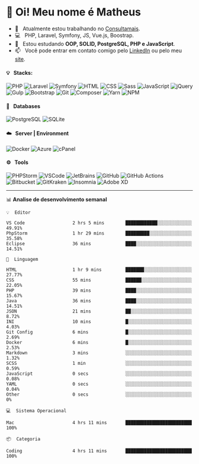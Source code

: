 # 👋 Oi! Meu nome é Matheus

- 🔭 &nbsp; Atualmente estou trabalhando no [Consultamais](https://consultamais.com.br/).
- 💻 &nbsp; PHP, Laravel, Symfony, JS, Vue.js, Boostrap.
- 🌱 &nbsp; Estou estudando **OOP, SOLID, PostgreSQL, PHP e JavaScript**.
- 📫 &nbsp; Você pode entrar em contato comigo pelo [LinkedIn](https://www.linkedin.com/in/matheuscamargoxavier/) ou pelo meu [site](https://matheuscamargo.co).

#### 💡 &nbsp; Stacks:
![PHP](https://img.shields.io/badge/-PHP-777BB4?&logo=php&logoColor=FFFFFF)
![Laravel](https://img.shields.io/badge/-Laravel-FF2D20?&logo=laravel&logoColor=FFFFFF)
![Symfony](https://img.shields.io/badge/-Symfony-000000?&logo=symfony&logoColor=FFFFFF)
![HTML](https://img.shields.io/badge/-HTML-E34F26?&logo=html5&logoColor=FFFFFF)
![CSS](https://img.shields.io/badge/-CSS-1572B6?&logo=css3&logoColor=FFFFFF)
![Sass](https://img.shields.io/badge/-Sass-CC6699?&logo=sass&logoColor=FFFFFF)
![JavaScript](https://img.shields.io/badge/-JavaScript-F7DF1E?&logo=javascript&logoColor=FFFFFF)
![jQuery](https://img.shields.io/badge/-jQuery-0769AD?&logo=jquery&logoColor=FFFFFF)
![Gulp](https://img.shields.io/badge/-Gulp-CF4647?&logo=gulp&logoColor=FFFFFF)
![Bootstrap](https://img.shields.io/badge/-Bootstrap-7952B3?&logo=bootstrap&logoColor=FFFFFF)
![Git](https://img.shields.io/badge/-Git-F05032?&logo=git&logoColor=FFFFFF)
![Composer](https://img.shields.io/badge/-Composer-885630?&logo=composer&logoColor=FFFFFF)
![Yarn](https://img.shields.io/badge/-Yarn-2C8EBB?&logo=yarn&logoColor=FFFFFF)
![NPM](https://img.shields.io/badge/-npm-CB3837?&logo=npm&logoColor=FFFFFF)

#### 💾 &nbsp; Databases
![PostgreSQL](https://img.shields.io/badge/-PostgreSQL-336791?&logo=PostgreSQL&logoColor=FFFFFF)
![SQLite](https://img.shields.io/badge/-SQLite-003B57?&logo=SQLite&logoColor=FFFFFF)

#### ☁️ &nbsp; Server | Environment
![Docker](https://img.shields.io/badge/-Docker-2496ED?&logo=docker&logoColor=FFFFFF)
![Azure](https://img.shields.io/badge/-Azure-0089D6?&logo=microsoft%20azure&logoColor=FFFFFF)
![cPanel](https://img.shields.io/badge/-cPanel-FF6C2C?&logo=cpanel&logoColor=FFFFFF)

#### ⚙️ &nbsp; Tools
![PHPStorm](https://img.shields.io/badge/-PHPStorm-000000?&logo=PHPStorm&logoColor=FFFFFF)
![VSCode](https://img.shields.io/badge/-VSCode-007ACC?&logo=Visual%20Studio%20Code&logoColor=FFFFFF) 
![JetBrains](https://img.shields.io/badge/-JetBrains-000000?&logo=jetbrains&logoColor=FFFFFF) 
![GitHub](https://img.shields.io/badge/-GitHub-181717?&logo=github&logoColor=FFFFFF) 
![GitHub Actions](https://img.shields.io/badge/-GitHub%20Actions-181717?&logo=GitHub%20Actions&logoColor=FFFFFF) 
![Bitbucket](https://img.shields.io/badge/-Bitbucket-0052CC?&logo=bitbucket&logoColor=FFFFFF)
![GitKraken](https://img.shields.io/badge/-GitKraken-179287?&logo=GitKraken&logoColor=FFFFFF)
![Insomnia](https://img.shields.io/badge/-Insomnia-5849BE?&logo=Insomnia&logoColor=FFFFFF)
![Adobe XD](https://img.shields.io/badge/-Adobe%20XD-FF61F6?&logo=adobe%20xd&logoColor=FFFFFF) 
_______

📊  **Analise de desenvolvimento semanal**
```text
💡  Editor

VS Code                  2 hrs 5 mins        ████████████░░░░░░░░░░░░░     49.91%
PhpStorm                 1 hr 29 mins        █████████░░░░░░░░░░░░░░░░     35.58%
Eclipse                  36 mins             ████░░░░░░░░░░░░░░░░░░░░░     14.51%
```
```text
💬  Linguagem

HTML                     1 hr 9 mins         ███████░░░░░░░░░░░░░░░░░░     27.77%
CSS                      55 mins             ██████░░░░░░░░░░░░░░░░░░░     22.05%
PHP                      39 mins             ████░░░░░░░░░░░░░░░░░░░░░     15.67%
Java                     36 mins             ████░░░░░░░░░░░░░░░░░░░░░     14.51%
JSON                     21 mins             ██░░░░░░░░░░░░░░░░░░░░░░░      8.72%
INI                      10 mins             █░░░░░░░░░░░░░░░░░░░░░░░░      4.03%
Git Config               6 mins              █░░░░░░░░░░░░░░░░░░░░░░░░      2.69%
Docker                   6 mins              █░░░░░░░░░░░░░░░░░░░░░░░░      2.53%
Markdown                 3 mins              ░░░░░░░░░░░░░░░░░░░░░░░░░      1.32%
SCSS                     1 min               ░░░░░░░░░░░░░░░░░░░░░░░░░      0.59%
JavaScript               0 secs              ░░░░░░░░░░░░░░░░░░░░░░░░░      0.08%
YAML                     0 secs              ░░░░░░░░░░░░░░░░░░░░░░░░░      0.04%
Other                    0 secs              ░░░░░░░░░░░░░░░░░░░░░░░░░         0%
```
```text
💻  Sistema Operacional

Mac                      4 hrs 11 mins       █████████████████████████       100%
```
```text
📦  Categoria

Coding                   4 hrs 11 mins       █████████████████████████       100%
```
